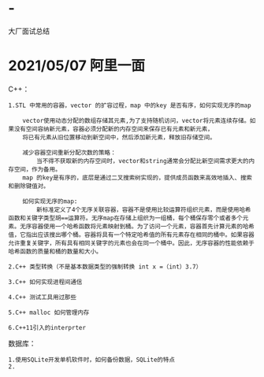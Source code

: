 # -
大厂面试总结
# 2021/05/07 阿里一面 
C++：
    
    1.STL 中常用的容器，vector 的扩容过程，map 中的key 是否有序，如何实现无序的map
        
        vector使用动态分配的数组存储其元素,为了支持随机访问，vector将元素连续存储。如果没有空间容纳新元素，容器必须分配新的内存空间来保存已有元素和新元素，
        将已有元素从旧位置移动到新空间中，然后添加新元素，释放旧存储空间。
        
        减少容器空间重新分配次数的策略：
            当不得不获取新的内存空间时，vector和string通常会分配比新空间需求更大的内存空间，作为备用。
        map 的key是有序的，底层是通过二叉搜索树实现的，提供成员函数来高效地插入、搜索和删除键值对。
        
        如何实现无序的map:
            新标准定义了4个无序关联容器，容器不是使用比较运算符组织元素，而是使用哈希函数和关键字类型胡==运算符。无序map在存储上组织为一组桶，每个桶保存零个或者多个元素。无序容器使用一个哈希函数将元素映射到桶。为了访问一个元素，容器首先计算元素的哈希值，它指出应该搜出哪个桶。容器将具有一个特定哈希值的所有元素存在相同的桶中。如果容器允许重复关键字，所有具有相同关键字的元素也会在同一个桶中。因此，无序容器的性能依赖于哈希函数的质量和桶的数量和大小。
    
    2.C++ 类型转换（不是基本数据类型的强制转换 int x =（int）3.7）
    
    3.C++ 如何实现进程间通信
    
    4.C++ 测试工具用过那些
    
    5.C++ malloc 如何管理内存
    
    6.C++11引入的interprter
数据库：

    1.使用SQLite开发单机软件时，如何备份数据，SQLite的特点
    2.   

    
